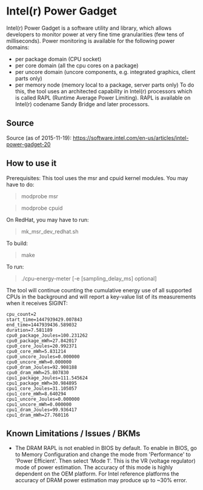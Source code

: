 Intel(r) Power Gadget
=====================

Intel(r) Power Gadget is a software utility and library, which allows developers
to monitor power at very fine time granularities (few tens of milliseconds).
Power monitoring is available for the following power domains:
- per package domain (CPU socket)
- per core domain (all the cpu cores on a package)
- per uncore domain (uncore components, e.g. integrated graphics, client parts
  only)
- per memory node (memory local to a package, server parts only)
To do this, the tool uses an architected capability in
Intel(r) processors which is called RAPL (Runtime Average Power Limiting).
RAPL is available on Intel(r) codename Sandy Bridge and later processors.


Source
------

Source (as of 2015-11-19): https://software.intel.com/en-us/articles/intel-power-gadget-20


How to use it
-------------

Prerequisites:
This tool uses the msr and cpuid kernel modules. You may have to do:
> modprobe msr

> modprobe cpuid

On RedHat, you may have to run:
> mk_msr_dev_redhat.sh

To build:
> make

To run:
> ./cpu-energy-meter [-e [sampling_delay_ms] optional]

The tool will continue counting the cumulative energy use of all supported CPUs
in the background and will report a key-value list of its measurements when it
receives SIGINT:

```
cpu_count=2
start_time=1447939429.007843
end_time=1447939436.589032
duration=7.581189
cpu0_package_Joules=100.231262
cpu0_package_mWh=27.842017
cpu0_core_Joules=20.992371
cpu0_core_mWh=5.831214
cpu0_uncore_Joules=0.000000
cpu0_uncore_mWh=0.000000
cpu0_dram_Joules=92.908188
cpu0_dram_mWh=25.807830
cpu1_package_Joules=111.545624
cpu1_package_mWh=30.984895
cpu1_core_Joules=31.105057
cpu1_core_mWh=8.640294
cpu1_uncore_Joules=0.000000
cpu1_uncore_mWh=0.000000
cpu1_dram_Joules=99.936417
cpu1_dram_mWh=27.760116
```


Known Limitations / Issues / BKMs
-----------------------------------

- The DRAM RAPL is not enabled in BIOS by default.
To enable in BIOS, go to Memory Configuration and change the mode from
'Performance' to 'Power Efficient'. Then select 'Mode 1'. This is the
VR (voltage regulator) mode of power estimation. The accuracy of this mode
is highly dependent on the OEM platform. For Intel reference platforms the
accuracy of DRAM power estimation may produce up to ~30% error.

